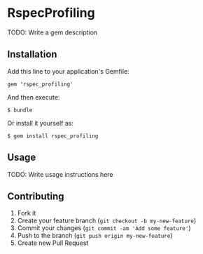 # RspecProfiling

TODO: Write a gem description

## Installation

Add this line to your application's Gemfile:

    gem 'rspec_profiling'

And then execute:

    $ bundle

Or install it yourself as:

    $ gem install rspec_profiling

## Usage

TODO: Write usage instructions here

## Contributing

1. Fork it
2. Create your feature branch (`git checkout -b my-new-feature`)
3. Commit your changes (`git commit -am 'Add some feature'`)
4. Push to the branch (`git push origin my-new-feature`)
5. Create new Pull Request
